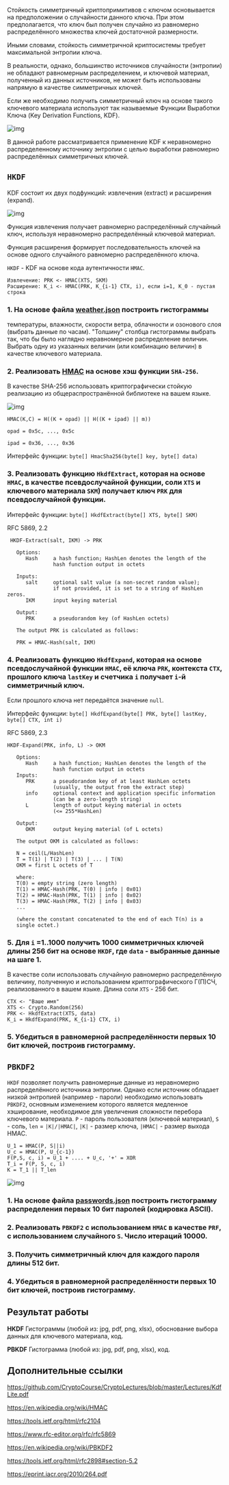 Стойкость симметричный криптопримитивов с ключом основывается на предположении о случайности данного ключа. При этом предполагается, что ключ был получен случайно из равномерно распределённого множества ключей достаточной размерности.

Иными словами, стойкость симметричной криптосистемы требует максимальной энтропии ключа.

В реальности, однако, большинство источников случайности (энтропии) не обладают равномерным распределением, и ключевой материал, полученный из данных источников, не может быть использованы напрямую в качестве симметричных ключей.

Если же необходимо получить симметричный ключ на основе такого ключевого материала используют так называемые Функции Выработки Ключа (Key Derivation Functions, KDF).

![img](https://github.com/CryptoCourse/CryptoLabs/blob/master/Impl/imgs/Single-phase-model-for-KDFs_W640.jpg)

В данной работе рассматривается применение KDF к неравномерно распределенному источнику энтропии с целью выработки равномерно распределённых симметричных ключей.

## `HKDF`

KDF состоит их двух подфункций: извлечения (extract) и расширения (expand).

![img](https://github.com/CryptoCourse/CryptoLabs/blob/master/Impl/imgs/Extract-then-expand-model-for-KDFs_W640.jpg)

Функция извлечения получает равномерно распределённый случайный ключ, используя неравномерно распределённый ключевой материал.

Функция расширения формирует последовательность ключей на основе одного случайного равномерно распределённого ключа.

`HKDF` - KDF на основе кода аутентичности `HMAC`. 
```
Извлечение: PRK <- HMAC(XTS, SKM)
Расширение: K_i <- HMAC(PRK, К_{i-1} CTX, i), если i=1, K_0 - пустая строка
```

### 1. На основе файла [weather.json](https://github.com/CryptoCourse/CryptoLabs/blob/master/Impl/weather.json) построить гистограммы 

температуры, влажности, скорости ветра, облачности и озонового слоя (выбрать данные по часам). "Толшину" столбца гистограммы выбрать так, что бы было наглядно неравномерное распределение величин. Выбрать одну из указанных величин (или комбинацию величин) в качестве ключевого материала.

### 2. Реализовать [HMAC](https://en.wikipedia.org/wiki/HMAC) на основе хэш функции `SHA-256`. 

В качестве SHA-256 использовать криптографически стойкую реализацию из общераспространённой библиотеке на вашем языке.

![img](https://encrypted-tbn0.gstatic.com/images?q=tbn%3AANd9GcR45Fu58KVP7gP_YF4SnuWl0kR5hYwawtMpiIpVBqUHU4RtYmGa)

`HMAC(K,C) = H((K + opad) || H((K + ipad) || m))`

`opad = 0x5c, ..., 0x5c`

`ipad = 0x36, ..., 0x36`

Интерфейс функции: `byte[] HmacSha256(byte[] key, byte[] data)`

### 3. Реализовать функцию `HkdfExtract`, которая на основе `HMAC`, в качестве псевдослучайной функции, соли `XTS` и ключевого материала `SKM`) получает ключ `PRK` для псевдослучайной функции.

Интерфейс функции: `byte[] HkdfExtract(byte[] XTS, byte[] SKM)`

RFC 5869, 2.2

```
 HKDF-Extract(salt, IKM) -> PRK

   Options:
      Hash     a hash function; HashLen denotes the length of the
               hash function output in octets

   Inputs:
      salt     optional salt value (a non-secret random value);
               if not provided, it is set to a string of HashLen zeros.
      IKM      input keying material

   Output:
      PRK      a pseudorandom key (of HashLen octets)

   The output PRK is calculated as follows:

   PRK = HMAC-Hash(salt, IKM)
```

### 4. Реализовать функцию `HkdfExpand`, которая на основе псевдослучайной функции `HMAC`, её ключа `PRK`, контекста `CTX`, прошлого ключа `lastKey` и счетчика `i` получает `i`-й симметричный ключ. 

Если прошлого ключа нет передаётся значение `null`.

Интерфейс функции: `byte[] HkdfExpand(byte[] PRK, byte[] lastKey, byte[] CTX, int i)`

RFC 5869, 2.3

```
HKDF-Expand(PRK, info, L) -> OKM

   Options:
      Hash     a hash function; HashLen denotes the length of the
               hash function output in octets
   Inputs:
      PRK      a pseudorandom key of at least HashLen octets
               (usually, the output from the extract step)
      info     optional context and application specific information
               (can be a zero-length string)
      L        length of output keying material in octets
               (<= 255*HashLen)

   Output:
      OKM      output keying material (of L octets)

   The output OKM is calculated as follows:

   N = ceil(L/HashLen)
   T = T(1) | T(2) | T(3) | ... | T(N)
   OKM = first L octets of T

   where:
   T(0) = empty string (zero length)
   T(1) = HMAC-Hash(PRK, T(0) | info | 0x01)
   T(2) = HMAC-Hash(PRK, T(1) | info | 0x02)
   T(3) = HMAC-Hash(PRK, T(2) | info | 0x03)
   ...

   (where the constant concatenated to the end of each T(n) is a
   single octet.)
```

### 5. Для `i` =1..1000 получить 1000 симметричных ключей длины 256 бит на основе `HKDF`, где `data` - выбранные данные на шаге 1.
В качестве соли использовать случайную равномерно распределённую величину, полученную и использованием криптографического Г(П)СЧ, реализованного в вашем языке. Длина соли `XTS` - 256 бит.

```
CTX <- "Ваше имя"
XTS <- Crypto.Random(256)
PRK <- HkdfExtract(XTS, data)
K_i = HkdfExpand(PRK, K_{i-1} CTX, i)
```

### 5. Убедиться в равномерной распределённости первых 10 бит ключей, построив гистограмму.

## `PBKDF2`

`HKDF` позволяет получить равномерные данные из неравномерно распределённого источника энтропии. Однако если источник обладает низкой энтропией (например - пароли)
необходимо использовать `PBKDF2`, основным изменением которого является медленное хэширование, необходимое для увеличения сложности перебора ключевого материала.
`P` - пароль пользователя (ключевой материал), `S` - соль, `len` = `|K|/|HMAC|`, `|K|` - размер ключа, `|HMAC|` - размер выхода HMAC.

```
U_1 = HMAC(P, S||i)
U_c = HMAC(P, U_{c-1})
F(P,S, c, i) = U_1 + .... + U_c, '+' = XOR
T_i = F(P, S, c, i)
K = T_1 || T_len
```

![img](https://upload.wikimedia.org/wikipedia/commons/7/70/Pbkdf2_nist.png)

### 1. На основе файла [passwords.json](https://github.com/CryptoCourse/CryptoLabs/blob/master/Impl/passwords.json) построить гистограмму распределения первых 10 бит паролей (кодировка ASCII).
### 2. Реализовать `PBKDF2` с использованием `HMAC` в качестве `PRF`, с использованием случайного `S`. Число итераций 10000.
### 3. Получить симметричный ключ для каждого пароля длины 512 бит.
### 4. Убедиться в равномерной распределённости первых 10 бит ключей, построив гистограмму.

## Результат работы
**HKDF** Гистограммы (любой из: jpg, pdf, png, xlsx), обоснование выбора данных для ключевого материала, код.

**PBKDF** Гистограмма (любой из: jpg, pdf, png, xlsx), код.

## Дополнительные ссылки

https://github.com/CryptoCourse/CryptoLectures/blob/master/Lectures/KdfLite.pdf

https://en.wikipedia.org/wiki/HMAC

https://tools.ietf.org/html/rfc2104

https://www.rfc-editor.org/rfc/rfc5869

https://en.wikipedia.org/wiki/PBKDF2

https://tools.ietf.org/html/rfc2898#section-5.2

https://eprint.iacr.org/2010/264.pdf
